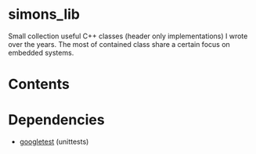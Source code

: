 # simons_lib
Small collection useful C++ classes (header only implementations) I wrote over the years.
The most of contained class share a certain focus on embedded systems.

# Contents

# Dependencies
- [googletest](https://github.com/google/googletest) (unittests) 
